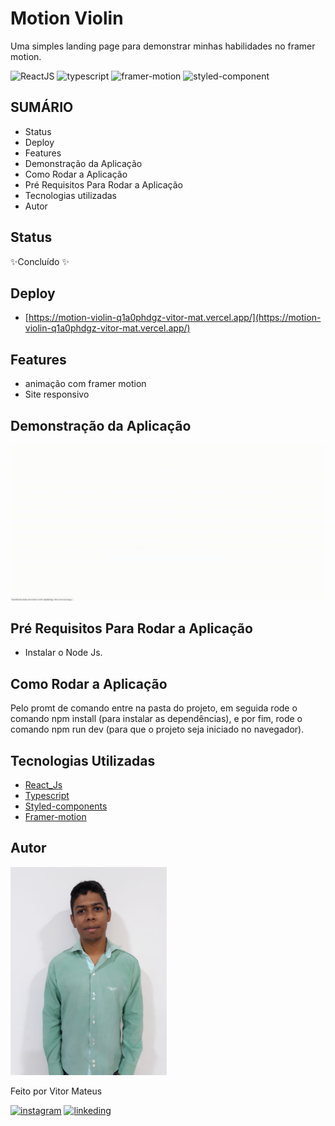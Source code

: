 # Motion Violin

Uma simples landing page para demonstrar minhas habilidades no framer motion.

![ReactJS](https://img.shields.io/badge/React-20232A?style=for-the-badge&logo=react&logoColor=61DAFB) ![typescript](https://img.shields.io/badge/TypeScript-007ACC?style=for-the-badge&logo=typescript&logoColor=white) ![framer-motion](https://img.shields.io/badge/-framer%20motion-red) ![styled-component](https://img.shields.io/badge/styled--components-DB7093?style=for-the-badge&logo=styled-components&logoColor=white)

## SUMÁRIO

- Status
- Deploy
- Features
- Demonstração da Aplicação
- Como Rodar a Aplicação
- Pré Requisitos Para Rodar a Aplicação
- Tecnologias utilizadas
- Autor

## Status

✨Concluído ✨

## Deploy

- [https://motion-violin-q1a0phdgz-vitor-mat.vercel.app/](https://motion-violin-q1a0phdgz-vitor-mat.vercel.app/)

## Features

- animação com framer motion
- Site responsivo

## Demonstração da Aplicação

<img alt="motion violin" src="./readme_files/motion_violin.gif"/>

## Pré Requisitos Para Rodar a Aplicação

- Instalar o Node Js.

## Como Rodar a Aplicação

Pelo promt de comando entre na pasta do projeto, em seguida rode o comando npm install (para instalar as dependências), e por fim, rode o comando npm run dev (para que o projeto seja iniciado no navegador).


## Tecnologias Utilizadas

- [React_Js](https://pt-br.reactjs.org/docs/getting-started.html)
- [Typescript](https://www.typescriptlang.org/docs/handbook/typescript-in-5-minutes.html)
- [Styled-components](https://styled-components.com/)
- [Framer-motion](https://www.google.com/url?sa=t&rct=j&q=&esrc=s&source=web&cd=&cad=rja&uact=8&ved=2ahUKEwiGpsT1zYb2AhV6qJUCHYYmD3UQFnoECAsQAQ&url=https%3A%2F%2Fwww.framer.com%2Fdocs%2F&usg=AOvVaw3PTD1jVA29yThvOTajsUyW)

## Autor

<img alt="author photo" src="./readme_files/vitor.jpg" width="250">

Feito por Vitor Mateus

[![instagram](https://img.shields.io/badge/Instagram-E4405F?style=for-the-badge&logo=instagram&logoColor=white)](https://www.instagram.com/vitor_dev_/) [![linkeding](https://img.shields.io/badge/LinkedIn-0077B5?style=for-the-badge&logo=linkedin&logoColor=white)](https://www.linkedin.com/in/vitor-mateus-2a42461a2/)
